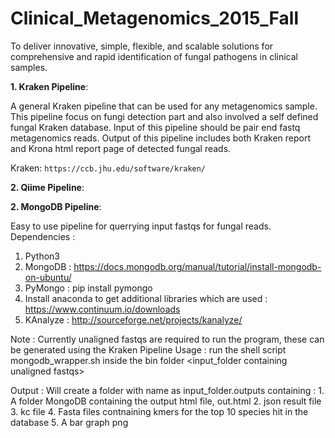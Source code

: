 # Clinical_Metagenomics_2015_Fall

To deliver innovative, simple, flexible, and scalable solutions for comprehensive and rapid identification of fungal pathogens in clinical samples.

**1. Kraken Pipeline**:

A general Kraken pipeline that can be used for any metagenomics sample. This pipeline focus on fungi detection part and also involved a self defined fungal Kraken database. Input of this pipeline should be pair end fastq metagenomics reads. Output of this pipeline includes both Kraken report and Krona html report page of detected fungal reads.

Kraken:
`https://ccb.jhu.edu/software/kraken/`

**2. Qiime Pipeline**:





**2. MongoDB Pipeline**:

Easy to use pipeline for querrying input fastqs for fungal reads. 
Dependencies :
1. Python3
2. MongoDB : https://docs.mongodb.org/manual/tutorial/install-mongodb-on-ubuntu/
3. PyMongo : pip install pymongo
4. Install anaconda to get additional libraries which are used : https://www.continuum.io/downloads
5. KAnalyze : http://sourceforge.net/projects/kanalyze/

Note : Currently unaligned fastqs are required to run the program, these can be generated using the Kraken Pipeline
Usage : run the shell script mongodb_wrapper.sh inside the bin folder 
        <path to mongodb_wrapper.sh> <input_folder containing unaligned fastqs> 

Output : Will create a folder with name as input_folder.outputs containing : 
         1. A folder MongoDB containing the output html file, out.html
         2. json result file
         3. kc file
         4. Fasta files contnaining kmers for the top 10 species hit in the database
         5. A bar graph png 
